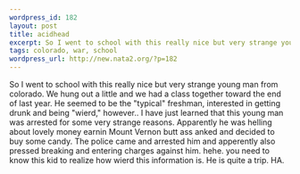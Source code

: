```yaml
--- 
wordpress_id: 182
layout: post
title: acidhead
excerpt: So I went to school with this really nice but very strange young man from colorado. We hung out a little and we had a class together toward the end of last year. He seemed to be the "typical" freshman, interested in getting drunk and being "wierd," however.. I have just learned that this young man was arrested for some very strange reasons. Apparently he was helling about lovely money earnin Moun...
tags: colorado, war, school
wordpress_url: http://new.nata2.org/?p=182
---
```

So I went to school with this really nice but very strange young man from colorado. We hung out a little and we had a class together toward the end of last year. He seemed to be the "typical" freshman, interested in getting drunk and being "wierd," however.. I have just learned that this young man was arrested for some very strange reasons. Apparently he was helling about lovely money earnin Mount Vernon butt ass anked and decided to buy some candy. The police came and arrested him and apperently also pressed breaking and entering charges against him. hehe. you need to know this kid to realize how wierd this information is. He is quite a trip. HA.
